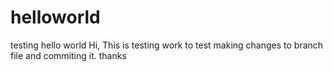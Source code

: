 # helloworld
testing hello world
Hi,
This is testing work to test making changes to branch file and commiting it.
thanks 

